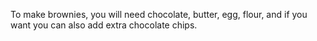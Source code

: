 To make brownies, you will need chocolate, butter, egg, flour, and if you want you can also add extra chocolate chips.
